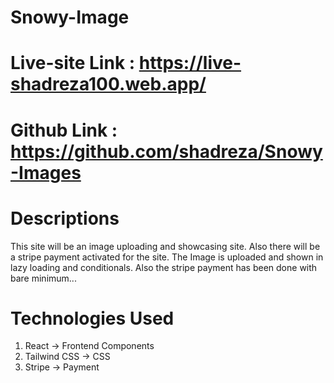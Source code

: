# Snowy-Image

# Live-site Link : https://live-shadreza100.web.app/

# Github Link : https://github.com/shadreza/Snowy-Images

# Descriptions

This site will be an image uploading and showcasing site. Also there will be a stripe payment activated for the site.
The Image is uploaded and shown in lazy loading and conditionals. Also the stripe payment has been done with bare minimum...

# Technologies Used

1. React -> Frontend Components
2. Tailwind CSS -> CSS
3. Stripe -> Payment
